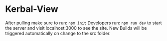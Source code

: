# Kerbal-View

After pulling make sure to run:
`npm init`
Developers run:
`npm run dev` to start the server and visit localhost:3000 to see the site. New Builds will be triggered automatically on change to the src folder.

